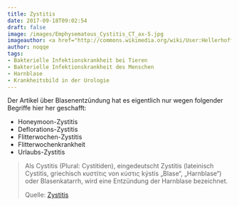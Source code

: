 ```yaml
---
title: Zystitis
date: 2017-09-18T09:02:54
draft: false
image: /images/Emphysematous_Cystitis_CT_ax-5.jpg
imageauthor: <a href="http://commons.wikimedia.org/wiki/User:Hellerhoff" title="User:Hellerhoff">Hellerhoff</a>
author: noqqe
tags:
- Bakterielle Infektionskrankheit bei Tieren
- Bakterielle Infektionskrankheit des Menschen
- Harnblase
- Krankheitsbild in der Urologie
---
```


Der Artikel über Blasenentzündung hat es eigentlich nur wegen folgender
Begriffe hier her geschafft:

* Honeymoon-Zystitis
* Deflorations-Zystitis
* Flitterwochen-Zystitis
* Flitterwochenkrankheit
* Urlaubs-Zystitis

> Als Cystitis (Plural: Cystitiden), eingedeutscht Zystitis (lateinisch
> Cystitis, griechisch κυστίτις von κύστις kýstis „Blase“, „Harnblase“) oder
> Blasenkatarrh, wird eine Entzündung der Harnblase bezeichnet.
>
> Quelle: [Zystitis](https://de.wikipedia.org/wiki/Zystitis)